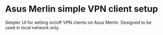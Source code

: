 # Asus Merlin simple VPN client setup

Simpler UI for setting on/off VPN clients on Asus Merlin. Designed to be used in local network only.
